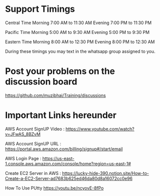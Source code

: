# Support Timings

Central Time 
Morning 7:00 AM to 11:30 AM
Evening 7:00 PM to 11:30 PM

Pacific Time
Morning 5:00 AM to 9:30 AM
Evening 5:00 PM to 9:30 PM

Eastern Time 
Morning 8:00 AM to 12:30 PM
Evening 8:00 PM to 12:30 AM

During these timings you may text in the whatsapp group assigned to you.


# Post your problems on the discussion board 

https://github.com/muzibhai/Training/discussions


# Important Links hereunder

AWS Account SignUP Video : https://www.youtube.com/watch?v=JFwAS_8BZvM

AWS Account SignUP URL : https://portal.aws.amazon.com/billing/signup#/start/email

AWS Login Page : https://us-east-1.console.aws.amazon.com/console/home?region=us-east-1#

Create EC2 Server in AWS : https://lucky-hide-390.notion.site/How-to-Create-a-EC2-Server-ad7683b625ed46da80d8a16072cc0e96

How To Use PUtty https://youtu.be/ncyovE-8fPo


